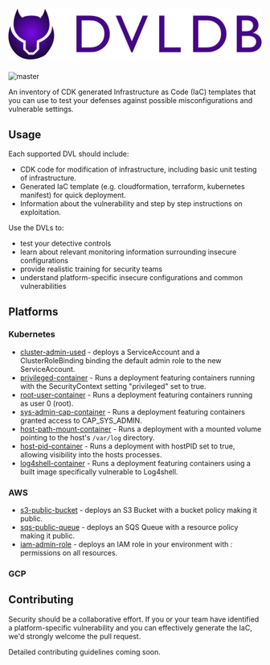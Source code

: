 # ![DVLDB Logo](./dvldb.png)

![master](https://github.com/rjulian/dvldb-cdk/actions/workflows/master.yml/badge.svg)

An inventory of CDK generated Infrastructure as Code (IaC) templates that you can use to test your defenses against possible misconfigurations and vulnerable settings.

## Usage

Each supported DVL should include:
* CDK code for modification of infrastructure, including basic unit testing of infrastructure.
* Generated IaC template (e.g. cloudformation, terraform, kubernetes manifest) for quick deployment.
* Information about the vulnerability and step by step instructions on exploitation. 

Use the DVLs to:
* test your detective controls
* learn about relevant monitoring information surrounding insecure configurations
* provide realistic training for security teams
* understand platform-specific insecure configurations and common vulnerabilities 

## Platforms

### Kubernetes

- [cluster-admin-used](./k8s/cluster-admin-used/) - deploys a ServiceAccount and a ClusterRoleBinding binding the default admin role to the new ServiceAccount.
- [privileged-container](./k8s/privileged-container/) - Runs a deployment featuring containers running with the SecurityContext setting "privileged" set to true.
- [root-user-container](./k8s/root-user-container/) - Runs a deployment featuring containers running as user 0 (root).
- [sys-admin-cap-container](./k8s/sys-admin-cap-container/) - Runs a deployment featuring containers granted access to CAP_SYS_ADMIN.
- [host-path-mount-container](./k8s/host-path-mount-container/) - Runs a deployment with a mounted volume pointing to the host's `/var/log` directory.
- [host-pid-container](./k8s/host-pid-container/) - Runs a deployment with hostPID set to true, allowing visibility into the hosts processes.
- [log4shell-container](./k8s/log4shell-container/) - Runs a deployment featuring containers using a built image specifically vulnerable to Log4shell.

### AWS

- [s3-public-bucket](./aws/s3-public-bucket/) - deploys an S3 Bucket with a bucket policy making it public.
- [sqs-public-queue](./aws/sqs-public-queue/) - deploys an SQS Queue with a resource policy making it public.
- [iam-admin-role](./aws/iam-admin-role/) - deploys an IAM role in your environment with _:_ permissions on all resources.

### GCP

## Contributing

Security should be a collaborative effort. If you or your team have identified a platform-specific vulnerability and you can effectively generate the IaC, we'd strongly welcome the pull request.

Detailed contributing guidelines coming soon.
